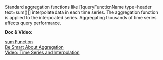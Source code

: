 Standard aggregation functions like  [[queryFunctionName type=header text=sum()]] interpolate data in each time series. The aggregation function is applied to the interpolated series. Aggregating thousands of time series affects query performance.

**Doc & Video:**

[sum Function](https://docs.wavefront.com/ts_sum.html)<br>
[Be Smart About Aggregation](https://docs.wavefront.com/query_language_performance.html#be-smart-about-aggregation)<br>
[Video: Time Series and Interpolation](https://vmwaretv.vmware.com/media/t/1_afml14zm)